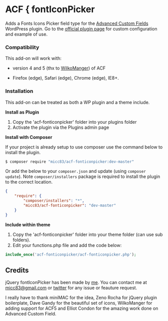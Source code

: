 ACF { fontIconPicker
==============

Adds a Fonts Icons Picker field type for the [Advanced Custom Fields](http://wordpress.org/extend/plugins/advanced-custom-fields/) WordPress plugin. Go to the [official plugin page](http://codeb.it/fonticonpicker/#acf) for custom configuration and example of use.

### Compatibility

This add-on will work with:

* version 4 and 5 (thx to [WilkoManger](https://github.com/WilkoManger)) of ACF

* Firefox (edge), Safari (edge), Chrome (edge), IE8+.

### Installation

This add-on can be treated as both a WP plugin and a theme include.

**Install as Plugin**

1. Copy the 'acf-fonticonpicker' folder into your plugins folder
2. Activate the plugin via the Plugins admin page

**Install with Composer**

If your project is already setup to use composer use the command below to install the plugin.

```bash
$ composer require "micc83/acf-fonticonpicker:dev-master"
```

Or add the below to your `composer.json` and update (using `composer update`). Note `composer/installers` package is required to install the plugin to the correct location.

```json
{
    "require": {
        "composer/installers": "*",
        "micc83/acf-fonticonpicker": "dev-master"
    }
}
```

**Include within theme**

1.	Copy the 'acf-fonticonpicker' folder into your theme folder (can use sub folders).
2.	Edit your functions.php file and add the code below:

```php
include_once('acf-fonticonpicker/acf-fonticonpicker.php');
```
## Credits

jQuery fontIconPicker has been made by [me](http://codeb.it). You can contact me at micc83@gmail.com or [twitter](https://twitter.com/Micc1983) for any issue or feauture request.

I really have to thank miniMAC for the idea, Zeno Rocha for jQuery plugin boilerplate, Dave Gandy for the beautiful set of icons, WilkoManger for adding support for ACF5 and Elliot Condon for the amazing work done on Advanced Custom Field.

